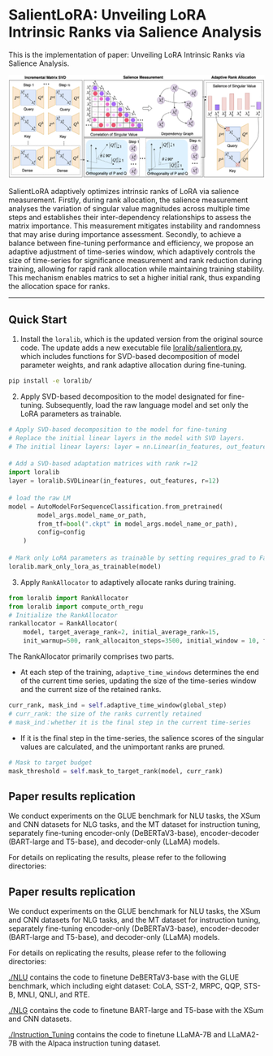 # SalientLoRA: Unveiling LoRA Intrinsic Ranks via Salience Analysis

This is the implementation of paper: Unveiling LoRA Intrinsic Ranks via Salience Analysis.

![image-20240526142324525](./NLU/src/framework.png)

SalientLoRA adaptively optimizes intrinsic ranks of LoRA via salience measurement. Firstly, during rank allocation, the salience measurement analyses the variation of singular value magnitudes across multiple time steps and establishes their inter-dependency relationships to assess the matrix importance. This measurement mitigates instability and randomness that may arise during importance assessment. Secondly, to achieve a balance between fine-tuning performance and efficiency, we propose an adaptive adjustment of time-series window, which adaptively controls the size of time-series for significance measurement and rank reduction during training, allowing for rapid rank allocation while maintaining training stability. This mechanism enables matrics to set a higher initial rank, thus expanding the allocation space for ranks.

---



## Quick Start

1. Install the `loralib`, which is the updated version from the original source code. The update adds a new executable file [loralib/salientlora.py](loralib/loralib/salientlora.py), which includes functions for SVD-based decomposition of model parameter weights, and rank adaptive allocation during fine-tuning. 

  ```bash 
  pip install -e loralib/ 
  ```

2. Apply SVD-based decomposition to the model designated for fine-tuning. Subsequently, load the raw language model and set only the LoRA parameters as trainable.

  ```python
  # Apply SVD-based decomposition to the model for fine-tuning
  # Replace the initial linear layers in the model with SVD layers.
  # The initial linear layers: layer = nn.Linear(in_features, out_features)
  
  # Add a SVD-based adaptation matrices with rank r=12
  import loralib 
  layer = loralib.SVDLinear(in_features, out_features, r=12)
  
  # load the raw LM
  model = AutoModelForSequenceClassification.from_pretrained(
          model_args.model_name_or_path,
          from_tf=bool(".ckpt" in model_args.model_name_or_path),
          config=config
      )
  
  # Mark only LoRA parameters as trainable by setting requires_grad to False for all other parameters 
  loralib.mark_only_lora_as_trainable(model)
  ```

3. Apply `RankAllocator` to  adaptively allocate ranks during training.

  ```python
  from loralib import RankAllocator
  from loralib import compute_orth_regu 
  # Initialize the RankAllocator 
  rankallocator = RankAllocator(
      model, target_average_rank=2, initial_average_rank=15,
      init_warmup=500, rank_allocaiton_steps=3500, initial_window = 10, final_window = 200, total_step=3000, beta=0.9, gamma=2, lammbda=0.7, beta 0.9)
  ```
The RankAllocator primarily comprises two parts.

+ At each step of the training,  `adaptive_time_windows` determines the end of the current time series, updating the size of the time-series window and the current size of the retained ranks.

```python
curr_rank, mask_ind = self.adaptive_time_window(global_step) 
# curr_rank: the size of the ranks currently retained
# mask_ind：whether it is the final step in the current time-series
```

+ If it is the final step in the time-series, the salience scores of the singular values are calculated, and the unimportant ranks are pruned.

```python
# Mask to target budget 
mask_threshold = self.mask_to_target_rank(model, curr_rank)
```



## Paper results replication

We conduct experiments on the GLUE benchmark for NLU tasks, the XSum and CNN datasets for NLG tasks, and the MT dataset for instruction tuning, separately fine-tuning encoder-only (DeBERTaV3-base), encoder-decoder (BART-large and T5-base), and decoder-only (LLaMA) models.

For details on replicating the results, please refer to the following directories: 

## Paper results replication

We conduct experiments on the GLUE benchmark for NLU tasks, the XSum and CNN datasets for NLG tasks, and the MT dataset for instruction tuning, separately fine-tuning encoder-only (DeBERTaV3-base), encoder-decoder (BART-large and T5-base), and decoder-only (LLaMA) models.

For details on replicating the results, please refer to the following directories: 

[./NLU](./NLU) contains the code to finetune DeBERTaV3-base with the GLUE benchmark, which including eight dataset: CoLA, SST-2, MRPC, QQP, STS-B, MNLI, QNLI, and RTE. 

[./NLG](./NLG) contains the code to finetune BART-large and T5-base with the XSum and CNN datasets. 

[./Instruction_Tuning](./Instruction_Tuning) contains the code to finetune LLaMA-7B and LLaMA2-7B with the Alpaca instruction tuning dataset. 



